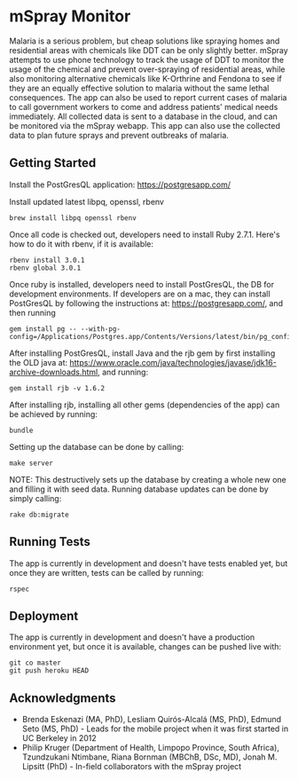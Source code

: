 # mSpray Monitor

Malaria is a serious problem, but cheap solutions like spraying homes and residential areas with chemicals like DDT can be only slightly better. mSpray attempts to use phone technology to track the usage of DDT to monitor the usage of the chemical and prevent over-spraying of residential areas, while also monitoring alternative chemicals like K-Orthrine and Fendona to see if they are an equally effective solution to malaria without the same lethal consequences. The app can also be used to report current cases of malaria to call government workers to come and address patients' medical needs immediately. All collected data is sent to a database in the cloud, and can be monitored via the mSpray webapp. This app can also use the collected data to plan future sprays and prevent outbreaks of malaria.

## Getting Started

Install the PostGresQL application: https://postgresapp.com/

Install updated latest libpq, openssl, rbenv
```
brew install libpq openssl rbenv
```

Once all code is checked out, developers need to install Ruby 2.7.1. Here's how to do it with rbenv, if it is available:
```
rbenv install 3.0.1
rbenv global 3.0.1
```

Once ruby is installed, developers need to install PostGresQL, the DB for development environments. If developers are on a mac, they can install PostGresQL by following the instructions at: https://postgresapp.com/, and then running
```
gem install pg -- --with-pg-config=/Applications/Postgres.app/Contents/Versions/latest/bin/pg_config
```

After installing PostGresQL, install Java and the rjb gem by first installing the OLD java at: https://www.oracle.com/java/technologies/javase/jdk16-archive-downloads.html, and running:
```
gem install rjb -v 1.6.2
```

After installing rjb, installing all other gems (dependencies of the app) can be achieved by running:
```
bundle
```

Setting up the database can be done by calling:
```
make server
```
NOTE: This destructively sets up the database by creating a whole new one and filling it with seed data. Running database updates can be done by simply calling:
```
rake db:migrate
```

## Running Tests

The app is currently in development and doesn't have tests enabled yet, but once they are written, tests can be called by running:
```
rspec
```

## Deployment

The app is currently in development and doesn't have a production environment yet, but once it is available, changes can be pushed live with:
```
git co master
git push heroku HEAD
```

## Acknowledgments

* Brenda Eskenazi (MA, PhD), Lesliam Quirós-Alcalá (MS, PhD), Edmund Seto (MS, PhD) - Leads for the mobile project when it was first started in UC Berkeley in 2012
* Philip Kruger (Department of Health, Limpopo Province, South Africa), Tzundzukani Ntimbane, Riana Bornman (MBChB, DSc, MD), Jonah M. Lipsitt (PhD) - In-field collaborators with the mSpray project
